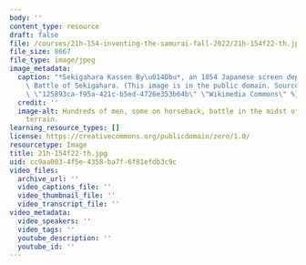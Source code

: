 ```yaml
---
body: ''
content_type: resource
draft: false
file: /courses/21h-154-inventing-the-samurai-fall-2022/21h-154f22-th.jpg
file_size: 8667
file_type: image/jpeg
image_metadata:
  caption: "*Sekigahara Kassen By\u014Dbu*, an 1854 Japanese screen depicting the\
    \ Battle of Sekigahara. (This image is in the public domain. Source: {{% resource_link\
    \ \"125893ca-f95a-421c-b5ed-4726e353b64b\" \"Wikimedia Commons\" %}}.)"
  credit: ''
  image-alt: Hundreds of men, some on horseback, battle in the midst of a green hill
    terrain.
learning_resource_types: []
license: https://creativecommons.org/publicdomain/zero/1.0/
resourcetype: Image
title: 21h-154f22-th.jpg
uid: cc9aa003-4f5e-4358-ba7f-6f81efdb3c9c
video_files:
  archive_url: ''
  video_captions_file: ''
  video_thumbnail_file: ''
  video_transcript_file: ''
video_metadata:
  video_speakers: ''
  video_tags: ''
  youtube_description: ''
  youtube_id: ''
---
```

